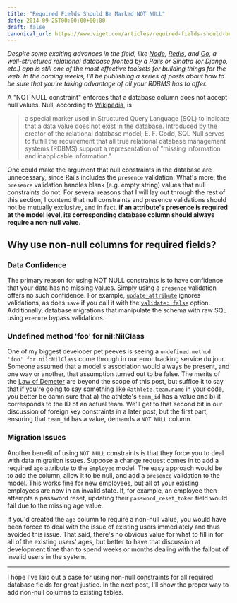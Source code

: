 ```yaml
---
title: "Required Fields Should Be Marked NOT NULL"
date: 2014-09-25T00:00:00+00:00
draft: false
canonical_url: https://www.viget.com/articles/required-fields-should-be-marked-not-null/
---
```


*Despite some exciting advances in the field, like
[Node](http://nodejs.org/), [Redis](http://redis.io/), and
[Go](https://golang.org/), a well-structured relational database fronted
by a Rails or Sinatra (or Django, etc.) app is still one of the most
effective toolsets for building things for the web. In the coming weeks,
I'll be publishing a series of posts about how to be sure that you're
taking advantage of all your RDBMS has to offer.*

A "NOT NULL constraint" enforces that a database column does not accept
null values. Null, according to
[Wikipedia](https://en.wikipedia.org/wiki/Null_(SQL)), is

> a special marker used in Structured Query Language (SQL) to indicate
> that a data value does not exist in the database. Introduced by the
> creator of the relational database model, E. F. Codd, SQL Null serves
> to fulfill the requirement that all true relational database
> management systems (RDBMS) support a representation of "missing
> information and inapplicable information."

One could make the argument that null constraints in the database are
unnecessary, since Rails includes the `presence` validation. What's
more, the `presence` validation handles blank (e.g. empty string) values
that null constraints do not. For several reasons that I will lay out
through the rest of this section, I contend that null constraints and
presence validations should not be mutually exclusive, and in fact, **if
an attribute's presence is required at the model level, its
corresponding database column should always require a non-null value.**

## Why use non-null columns for required fields?

### Data Confidence

The primary reason for using NOT NULL constraints is to have confidence
that your data has no missing values. Simply using a `presence`
validation offers no such confidence. For example,
[`update_attribute`](http://apidock.com/rails/ActiveRecord/Persistence/update_attribute)
ignores validations, as does `save` if you call it with the
[`validate: false`](http://apidock.com/rails/v4.0.2/ActiveRecord/Persistence/save)
option. Additionally, database migrations that manipulate the schema
with raw SQL using `execute` bypass validations.

### Undefined method 'foo' for nil:NilClass

One of my biggest developer pet peeves is seeing a
`undefined method 'foo' for nil:NilClass` come through in our error
tracking service du jour. Someone assumed that a model's association
would always be present, and one way or another, that assumption turned
out to be false. The merits of the [Law of
Demeter](https://en.wikipedia.org/wiki/Law_of_Demeter) are beyond the
scope of this post, but suffice it to say that if you're going to say
something like `@athlete.team.name` in your code, you better be damn
sure that a) the athlete's `team_id` has a value and b) it corresponds
to the ID of an actual team. We'll get to that second bit in our
discussion of foreign key constraints in a later post, but the first
part, ensuring that `team_id` has a value, demands a `NOT NULL` column.

### Migration Issues

Another benefit of using `NOT NULL` constraints is that they force you
to deal with data migration issues. Suppose a change request comes in to
add a required `age` attribute to the `Employee` model. The easy
approach would be to add the column, allow it to be null, and add a
`presence` validation to the model. This works fine for new employees,
but all of your existing employees are now in an invalid state. If, for
example, an employee then attempts a password reset, updating their
`password_reset_token` field would fail due to the missing age value.

If you'd created the `age` column to require a non-null value, you would
have been forced to deal with the issue of existing users immediately
and thus avoided this issue. That said, there's no obvious value for
what to fill in for all of the existing users' ages, but better to have
that discussion at development time than to spend weeks or months
dealing with the fallout of invalid users in the system.

***

I hope I've laid out a case for using non-null constraints for all
required database fields for great justice. In the next post, I'll show
the proper way to add non-null columns to existing tables.
